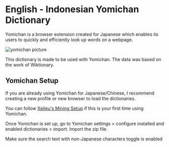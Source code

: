 # English - Indonesian Yomichan Dictionary

Yomichan is a browser extension created for Japanese which enables its users to quickly and efficiently look up words on a webpage.

![yomichan picture](https://i.imgur.com/GXDzQnw.png)

This dictionary is made to be used with Yomichan. The data was based on the work of Wiktionary.

## Yomichan Setup

If you are already using Yomichan for Japanese/Chinese, I recommend creating a new profile or new browser to load the dictionaries.

You can follow [Xelieu's Mining Setup](https://rentry.co/mining) if this is your first time using Yomichan.

Once Yomichan is set up, go to Yomichan settings > configure installed and enabled dictionaries > import. Import the zip file.

Make sure the search text with non-Japanese characters toggle is enabled